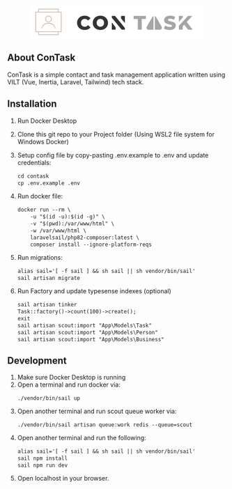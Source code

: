 <p align="center"><img src="https://raw.githubusercontent.com/shinigang/contask/main/public/img/logo.png" width="400" alt="Contask Logo"></p>

## About ConTask

ConTask is a simple contact and task management application written using VILT (Vue, Inertia, Laravel, Tailwind) tech stack.

## Installation

1. Run Docker Desktop
2. Clone this git repo to your Project folder (Using WSL2 file system for Windows Docker)
3. Setup config file by copy-pasting .env.example to .env and update credentials:

    ```
    cd contask
    cp .env.example .env
    ```

4. Run docker file:

    ```
    docker run --rm \
        -u "$(id -u):$(id -g)" \
        -v "$(pwd):/var/www/html" \
        -w /var/www/html \
        laravelsail/php82-composer:latest \
        composer install --ignore-platform-reqs
    ```

5. Run migrations:

    ```
    alias sail='[ -f sail ] && sh sail || sh vendor/bin/sail'
    sail artisan migrate
    ```

6. Run Factory and update typesense indexes (optional)

    ```
    sail artisan tinker
    Task::factory()->count(100)->create();
    exit
    sail artisan scout:import "App\Models\Task"
    sail artisan scout:import "App\Models\Person"
    sail artisan scout:import "App\Models\Business"
    ```

## Development

1. Make sure Docker Desktop is running
2. Open a terminal and run docker via:
    ```
    ./vendor/bin/sail up
    ```
3. Open another terminal and run scout queue worker via:
    ```
    ./vendor/bin/sail artisan queue:work redis --queue=scout
    ```
4. Open another terminal and run the following:
    ```
    alias sail='[ -f sail ] && sh sail || sh vendor/bin/sail'
    sail npm install
    sail npm run dev
    ```
5. Open localhost in your browser.
